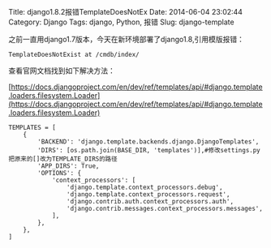 Title: django1.8.2报错TemplateDoesNotEx
Date: 2014-06-04 23:02:44
Category: Django
Tags: django, Python, 报错
Slug: django-template


之前一直用django1.7版本，今天在新环境部署了django1.8,引用模版报错：

```
TemplateDoesNotExist at /cmdb/index/
```

查看官网文档找到如下解决方法：

[https://docs.djangoproject.com/en/dev/ref/templates/api/#django.template.loaders.filesystem.Loader](https://docs.djangoproject.com/en/dev/ref/templates/api/#django.template.loaders.filesystem.Loader)

```
TEMPLATES = [
    {
        'BACKEND': 'django.template.backends.django.DjangoTemplates',
        'DIRS': [os.path.join(BASE_DIR, 'templates')],#修改settings.py把原来的[]改为TEMPLATE_DIRS的路径
        'APP_DIRS': True,
        'OPTIONS': {
            'context_processors': [
                'django.template.context_processors.debug',
                'django.template.context_processors.request',
                'django.contrib.auth.context_processors.auth',
                'django.contrib.messages.context_processors.messages',
            ],
        },
    },
]
```